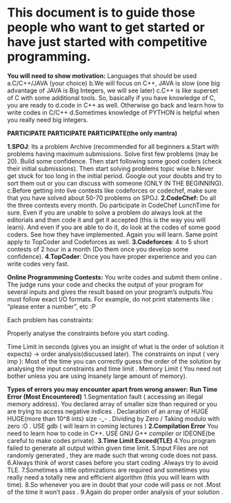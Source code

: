 # This document is to guide those people who want to get started or have just started with competitive programming.

**You will need to show motivation:**
  Languages that should be used
  a.C/C++/JAVA (your choice)
  b.We will focus on C++, JAVA is slow (one big advantage of JAVA is Big Integers, we will see later)
  c.C++ is like superset of C with some additional tools. So, basically if you have knowledge of C, you are ready to d.code in C++ as well. Otherwise go back and learn how to write codes in C/C++
  d.Sometimes knowledge of PYTHON is helpful when you really need big integers.

**PARTICIPATE PARTICIPATE PARTICIPATE(the only mantra)**

**1.SPOJ**: Its a problem Archive (recommended for all beginners
a.Start with problems having maximum submissions. Solve first few problems (may be 20). Build some confidence. Then start following some good coders (check their initial submissions). Then start solving problems topic wise
b.Never get stuck for too long in the initial period. Google out your doubts and try to sort them out or you can discuss with someone (ONLY IN THE BEGINNING).
c.Before getting into live contests like codeforces or codechef, make sure that you have solved about 50-70 problems on SPOJ.
**2.CodeChef:** Do all the three contests every month. Do participate in CodeChef LunchTime for sure.
Even if you are unable to solve a problem do always look at the editorials and then code it and get it accepted (this is the way you will learn).
And even if you are able to do it, do look at the codes of some good coders. See how they have implemented. Again you will learn.
Same point apply to TopCoder and Codeforces as well.
**3.Codeforces**: 4 to 5 short contests of 2 hour in a month (Do them once you develop some confidence).
**4.TopCoder**: Once you have proper experience and you can write codes very fast.


**Online Programmming Contests:**
You write codes and submit them online . The judge runs your code and checks the output of your program for several inputs and gives the result based on your program’s outputs.You must follow exact I/O formats. For example, do not print statements like : “please enter a number”, etc :P

Each problem has constraints:

Properly analyse the constraints before you start coding.

Time Limit in seconds (gives you an insight of what is the order of solution it expects) -> order analysis(discussed later).
The constraints on input ( very imp ): Most of the time you can correctly guess the order of the solution by analysing the input constraints and time limit .
Memory Limit ( You need not bother unless you are using insanely large amount of memory).


**Types of errors you may encounter apart from wrong answer:**
**Run Time Error (Most Encountered)**
1.Segmentation fault ( accessing an illegal memory address). You declared array of smaller size than required or you are trying to access negative indices .
Declaration of an array of HUGE HUGE(more than 10^8 ints) size -_- .
Dividing by Zero / Taking modulo with zero :O .
USE gdb ( will learn in coming lectures )
**2.Compilation Error**
You need to learn how to code in C++.
USE GNU G++ compiler or IDEONE(be careful to make codes private).
**3.Time Limit Exceed(TLE)**
4.You program failed to generate all output within given time limit.
5.Input Files are not randomly generated , they are made such that wrong code does not pass.
6.Always think of worst cases before you start coding .Always try to avoid TLE.
7.Sometimes a little optimizations are required and sometimes you really need a totally new and efficient algorithm (this you will learn with time).
8.So whenever you are in doubt that your code will pass or not .Most of the time it won’t pass .
9.Again do proper order analysis of your solution .